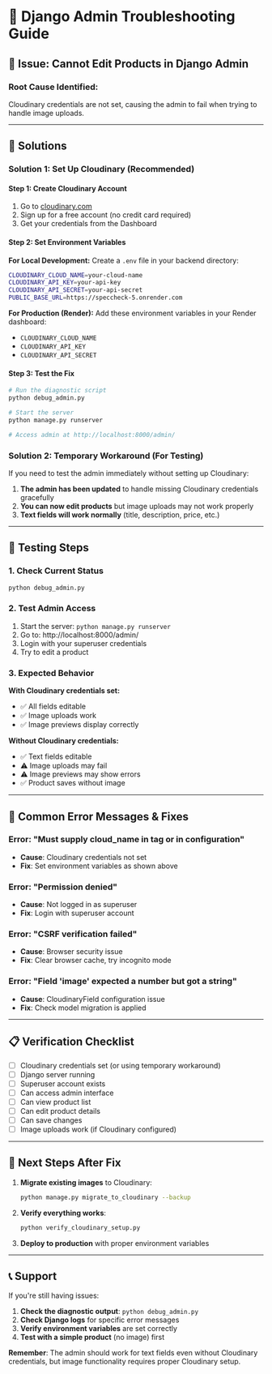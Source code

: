 # 🔧 Django Admin Troubleshooting Guide

## 🚨 **Issue: Cannot Edit Products in Django Admin**

### **Root Cause Identified:**
Cloudinary credentials are not set, causing the admin to fail when trying to handle image uploads.

---

## 🔧 **Solutions**

### **Solution 1: Set Up Cloudinary (Recommended)**

#### **Step 1: Create Cloudinary Account**
1. Go to [cloudinary.com](https://cloudinary.com/)
2. Sign up for a free account (no credit card required)
3. Get your credentials from the Dashboard

#### **Step 2: Set Environment Variables**

**For Local Development:**
Create a `.env` file in your backend directory:
```bash
CLOUDINARY_CLOUD_NAME=your-cloud-name
CLOUDINARY_API_KEY=your-api-key
CLOUDINARY_API_SECRET=your-api-secret
PUBLIC_BASE_URL=https://speccheck-5.onrender.com
```

**For Production (Render):**
Add these environment variables in your Render dashboard:
- `CLOUDINARY_CLOUD_NAME`
- `CLOUDINARY_API_KEY`
- `CLOUDINARY_API_SECRET`

#### **Step 3: Test the Fix**
```bash
# Run the diagnostic script
python debug_admin.py

# Start the server
python manage.py runserver

# Access admin at http://localhost:8000/admin/
```

### **Solution 2: Temporary Workaround (For Testing)**

If you need to test the admin immediately without setting up Cloudinary:

1. **The admin has been updated** to handle missing Cloudinary credentials gracefully
2. **You can now edit products** but image uploads may not work properly
3. **Text fields will work normally** (title, description, price, etc.)

---

## 🧪 **Testing Steps**

### **1. Check Current Status**
```bash
python debug_admin.py
```

### **2. Test Admin Access**
1. Start the server: `python manage.py runserver`
2. Go to: http://localhost:8000/admin/
3. Login with your superuser credentials
4. Try to edit a product

### **3. Expected Behavior**

**With Cloudinary credentials set:**
- ✅ All fields editable
- ✅ Image uploads work
- ✅ Image previews display correctly

**Without Cloudinary credentials:**
- ✅ Text fields editable
- ⚠️ Image uploads may fail
- ⚠️ Image previews may show errors
- ✅ Product saves without image

---

## 🚨 **Common Error Messages & Fixes**

### **Error: "Must supply cloud_name in tag or in configuration"**
- **Cause**: Cloudinary credentials not set
- **Fix**: Set environment variables as shown above

### **Error: "Permission denied"**
- **Cause**: Not logged in as superuser
- **Fix**: Login with superuser account

### **Error: "CSRF verification failed"**
- **Cause**: Browser security issue
- **Fix**: Clear browser cache, try incognito mode

### **Error: "Field 'image' expected a number but got a string"**
- **Cause**: CloudinaryField configuration issue
- **Fix**: Check model migration is applied

---

## 📋 **Verification Checklist**

- [ ] Cloudinary credentials set (or using temporary workaround)
- [ ] Django server running
- [ ] Superuser account exists
- [ ] Can access admin interface
- [ ] Can view product list
- [ ] Can edit product details
- [ ] Can save changes
- [ ] Image uploads work (if Cloudinary configured)

---

## 🔄 **Next Steps After Fix**

1. **Migrate existing images** to Cloudinary:
   ```bash
   python manage.py migrate_to_cloudinary --backup
   ```

2. **Verify everything works**:
   ```bash
   python verify_cloudinary_setup.py
   ```

3. **Deploy to production** with proper environment variables

---

## 📞 **Support**

If you're still having issues:

1. **Check the diagnostic output**: `python debug_admin.py`
2. **Check Django logs** for specific error messages
3. **Verify environment variables** are set correctly
4. **Test with a simple product** (no image) first

**Remember**: The admin should work for text fields even without Cloudinary credentials, but image functionality requires proper Cloudinary setup.
